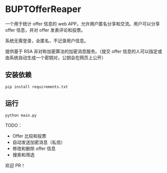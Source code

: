 # BUPTOfferReaper

一个用于统计 offer 信息的 web APP。允许用户匿名分享和交流。用户可以分享 offer 信息，并对 offer 发表评论和投票。

系统无需登录，全匿名，不记录用户信息。

提供基于 RSA 非对称加密算法的加密消息服务。（提交 offer 信息的人可以指定或由系统自动生成一个密钥对，公钥会在网页上公开）

## 安装依赖

```
pip install requirements.txt
```

## 运行

```
python main.py
```



TODO：

- Offer 比较和投票
- 自动发送加密消息（私信）
- 修改和删除 offer 信息
- 搜索和筛选



欢迎 PR！